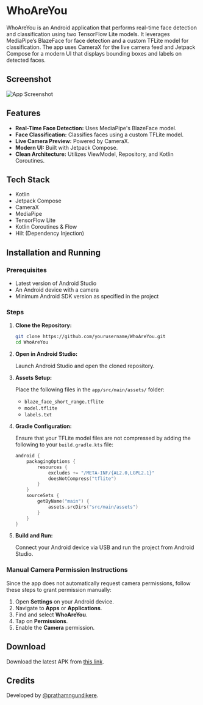 # WhoAreYou

WhoAreYou is an Android application that performs real-time face detection and classification using two TensorFlow Lite models. It leverages MediaPipe’s BlazeFace for face detection and a custom TFLite model for classification. The app uses CameraX for the live camera feed and Jetpack Compose for a modern UI that displays bounding boxes and labels on detected faces.

## Screenshot

![App Screenshot](screenshot.png)

## Features

- **Real-Time Face Detection:** Uses MediaPipe's BlazeFace model.
- **Face Classification:** Classifies faces using a custom TFLite model.
- **Live Camera Preview:** Powered by CameraX.
- **Modern UI:** Built with Jetpack Compose.
- **Clean Architecture:** Utilizes ViewModel, Repository, and Kotlin Coroutines.

## Tech Stack

- Kotlin
- Jetpack Compose
- CameraX
- MediaPipe
- TensorFlow Lite
- Kotlin Coroutines & Flow
- Hilt (Dependency Injection)

## Installation and Running

### Prerequisites

- Latest version of Android Studio
- An Android device with a camera
- Minimum Android SDK version as specified in the project

### Steps

1. **Clone the Repository:**

   ```bash
   git clone https://github.com/yourusername/WhoAreYou.git
   cd WhoAreYou
   ```

2. **Open in Android Studio:**

   Launch Android Studio and open the cloned repository.

3. **Assets Setup:**

   Place the following files in the `app/src/main/assets/` folder:
   - `blaze_face_short_range.tflite`
   - `model.tflite`
   - `labels.txt`

4. **Gradle Configuration:**

   Ensure that your TFLite model files are not compressed by adding the following to your `build.gradle.kts` file:

   ```kotlin
   android {
       packagingOptions {
           resources {
               excludes += "/META-INF/{AL2.0,LGPL2.1}"
               doesNotCompress("tflite")
           }
       }
       sourceSets {
           getByName("main") {
               assets.srcDirs("src/main/assets")
           }
       }
   }
   ```

5. **Build and Run:**

   Connect your Android device via USB and run the project from Android Studio.

### Manual Camera Permission Instructions

Since the app does not automatically request camera permissions, follow these steps to grant permission manually:

1. Open **Settings** on your Android device.
2. Navigate to **Apps** or **Applications**.
3. Find and select **WhoAreYou**.
4. Tap on **Permissions**.
5. Enable the **Camera** permission.

## Download

Download the latest APK from [this link](https://your-download-link.com).

## Credits

Developed by [@prathamngundikere](https://github.com/prathamngundikere).

